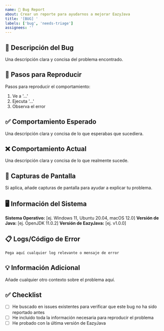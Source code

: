 ```yaml
---
name: 🐛 Bug Report
about: Crear un reporte para ayudarnos a mejorar EazyJava
title: '[BUG] '
labels: ['bug', 'needs-triage']
assignees: ''
---
```


## 🐛 Descripción del Bug
Una descripción clara y concisa del problema encontrado.

## 🔄 Pasos para Reproducir
Pasos para reproducir el comportamiento:
1. Ve a '...'
2. Ejecuta '...'
3. Observa el error

## ✅ Comportamiento Esperado
Una descripción clara y concisa de lo que esperabas que sucediera.

## ❌ Comportamiento Actual
Una descripción clara y concisa de lo que realmente sucede.

## 📸 Capturas de Pantalla
Si aplica, añade capturas de pantalla para ayudar a explicar tu problema.

## 🖥️ Información del Sistema
**Sistema Operativo:** [ej. Windows 11, Ubuntu 20.04, macOS 12.0]
**Versión de Java:** [ej. OpenJDK 11.0.2]
**Versión de EazyJava:** [ej. v1.0.0]

## 📋 Logs/Código de Error
```
Pega aquí cualquier log relevante o mensaje de error
```

## 💡 Información Adicional
Añade cualquier otro contexto sobre el problema aquí.

## ✅ Checklist
- [ ] He buscado en issues existentes para verificar que este bug no ha sido reportado antes
- [ ] He incluido toda la información necesaria para reproducir el problema
- [ ] He probado con la última versión de EazyJava